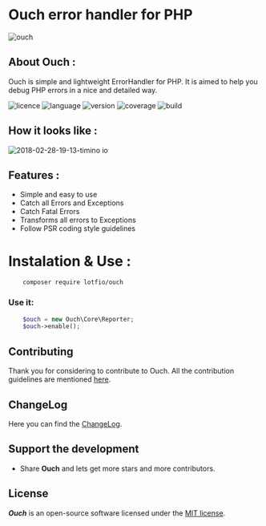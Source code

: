 # Ouch error handler for PHP
![ouch](https://user-images.githubusercontent.com/18489496/36539671-dbf89a76-17d7-11e8-99e1-b372935b83c4.png)

## About Ouch :
   
   Ouch is simple and lightweight ErrorHandler for PHP. It is aimed to help you debug PHP 
    errors in a nice and detailed way.


![licence](https://img.shields.io/badge/Licence-MIT-yellow.svg)
![language](https://img.shields.io/badge/PHP-7-blue.svg)
![version](https://img.shields.io/badge/Version-0.1.1-red.svg)
![coverage](https://img.shields.io/badge/coverage-30%25-green.svg)
![build](https://img.shields.io/badge/build-passing-8e44ad.svg)

## How it looks like :
![2018-02-28-19-13-timino io](https://user-images.githubusercontent.com/18489496/36804680-973f3e4c-1cbb-11e8-9d27-f6e7d09a3993.png)
## Features :
- Simple and easy to use
- Catch all Errors and Exceptions
- Catch Fatal Errors
- Transforms all errors to Exceptions
- Follow PSR coding style guidelines

# Instalation & Use :
```
    composer require lotfio/ouch
```

### Use it:
```php
    $ouch = new Ouch\Core\Reporter;
    $ouch->enable();
```


## Contributing

Thank you for considering to contribute to Ouch. All the contribution guidelines are mentioned [here](CONTRIBUTE.md).

## ChangeLog

Here you can find the [ChangeLog](CHANGELOG.md).

## Support the development

- Share **Ouch** and lets get more stars and more contributors.

## License

***Ouch*** is an open-source software licensed under the [MIT license](LICENSE).